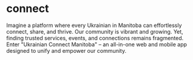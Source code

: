 # connect
Imagine a platform where every Ukrainian in Manitoba can effortlessly connect, share, and thrive. Our community is vibrant and growing. Yet, finding trusted services, events, and connections remains fragmented. Enter "Ukrainian Connect Manitoba" – an all-in-one web and mobile app designed to unify and empower our community.
